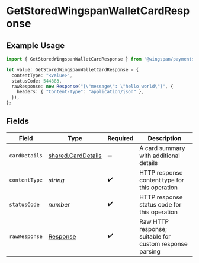 # GetStoredWingspanWalletCardResponse

## Example Usage

```typescript
import { GetStoredWingspanWalletCardResponse } from "@wingspan/payments/sdk/models/operations";

let value: GetStoredWingspanWalletCardResponse = {
  contentType: "<value>",
  statusCode: 544883,
  rawResponse: new Response("{\"message\": \"hello world\"}", {
    headers: { "Content-Type": "application/json" },
  }),
};
```

## Fields

| Field                                                                 | Type                                                                  | Required                                                              | Description                                                           |
| --------------------------------------------------------------------- | --------------------------------------------------------------------- | --------------------------------------------------------------------- | --------------------------------------------------------------------- |
| `cardDetails`                                                         | [shared.CardDetails](../../../sdk/models/shared/carddetails.md)       | :heavy_minus_sign:                                                    | A card summary with additional details                                |
| `contentType`                                                         | *string*                                                              | :heavy_check_mark:                                                    | HTTP response content type for this operation                         |
| `statusCode`                                                          | *number*                                                              | :heavy_check_mark:                                                    | HTTP response status code for this operation                          |
| `rawResponse`                                                         | [Response](https://developer.mozilla.org/en-US/docs/Web/API/Response) | :heavy_check_mark:                                                    | Raw HTTP response; suitable for custom response parsing               |